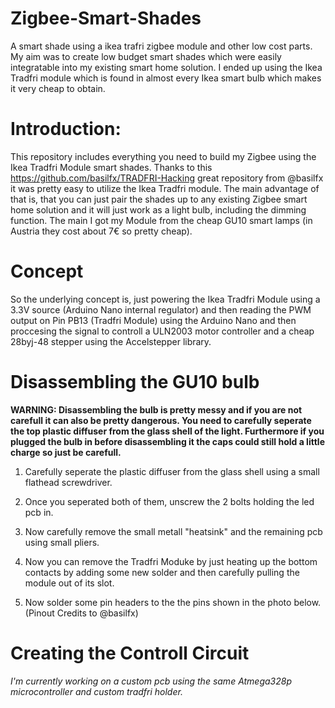 # Zigbee-Smart-Shades
A smart shade using a ikea trafri zigbee module and other low cost parts. My aim was to create low budget smart shades which were easily integratable into my existing smart home solution. I ended up using the Ikea Tradfri module which is found in almost every Ikea smart bulb which makes it very cheap to obtain.

# Introduction:
This repository includes everything you need to build my Zigbee using the Ikea Tradfri Module smart shades. Thanks to this https://github.com/basilfx/TRADFRI-Hacking great repository from @basilfx it was pretty easy to utilize the Ikea Tradfri module. The main advantage of that is, that you can just pair the shades up to any existing Zigbee smart home solution and it will just work as a light bulb, including the dimming function.
The main 
I got my Module from the cheap GU10 smart lamps (in Austria they cost about 7€ so pretty cheap).

# Concept
So the underlying concept is, just powering the Ikea Tradfri Module using a 3.3V source (Arduino Nano internal regulator) and then reading the PWM output on Pin PB13 (Tradfri Module) using the Arduino Nano and then proccesing the signal to controll a ULN2003 motor controller and a cheap 28byj-48 stepper using the Accelstepper library.

# Disassembling the GU10 bulb
**WARNING: Disassembling the bulb is pretty messy and if you are not carefull it can also be pretty dangerous. You need to carefully seperate the top plastic diffuser from the glass shell of the light. Furthermore if you plugged the bulb in before disassembling it the caps could still hold a little charge so just be carefull.**
1) Carefully seperate the plastic diffuser from the glass shell using a small flathead screwdriver.

2) Once you seperated both of them, unscrew the 2 bolts holding the led pcb in. 

3) Now carefully remove the small metall "heatsink" and the remaining pcb using small pliers.

4) Now you can remove the Tradfri Moduke by just heating up the bottom contacts by adding some new solder and then carefully pulling the module out of its slot.

5) Now solder some pin headers to the the pins shown in the photo below. (Pinout Credits to @basilfx)

# Creating the Controll Circuit
*I'm currently working on a custom pcb using the same Atmega328p microcontroller and custom tradfri holder.*
